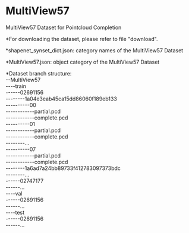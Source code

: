 # MultiView57
MultiView57 Dataset for Pointcloud Completion

*For downloading the dataset, please refer to file "download".

*shapenet_synset_dict.json: category names of the MultiView57 Dataset

*MultiView57.json: object category of the MultiView57 Dataset 

*Dataset branch structure:  
--MultiView57  
----train  
------02691156  
--------1a04e3eab45ca15dd86060f189eb133  
----------00  
------------partial.pcd  
------------complete.pcd  
----------01  
------------partial.pcd  
------------complete.pcd  
--------...  
----------07  
------------partial.pcd  
------------complete.pcd  
--------1a6ad7a24bb89733f412783097373bdc  
--------...  
------02747177  
------...  
----val  
------02691156  
------...  
----test  
------02691156  
------...  
